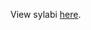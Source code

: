 View sylabi [here](https://github.com/Product-College-Courses/Core/tree/master/Term%203/1.%20Big%20Team%20Project).
